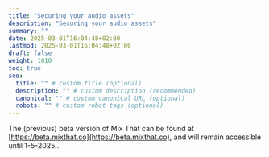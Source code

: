 ```yaml
---
title: "Securing your audio assets"
description: "Securing your audio assets"
summary: ""
date: 2025-03-01T16:04:48+02:00
lastmod: 2025-03-01T16:04:48+02:00
draft: false
weight: 1010
toc: true
seo:
  title: "" # custom title (optional)
  description: "" # custom description (recommended)
  canonical: "" # custom canonical URL (optional)
  robots: "" # custom robot tags (optional)
---
```


The (previous) beta version of Mix That can be found at [https://beta.mixthat.co](https://beta.mixthat.co), and will remain accessible until 1-5-2025..

